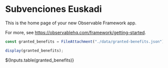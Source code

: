 # Subvenciones Euskadi

This is the home page of your new Observable Framework app.

For more, see <https://observablehq.com/framework/getting-started>.

```js
const granted_benefits = FileAttachment("./data/granted-benefits.json").json();
```

```js
display(granted_benefits);
```

<div class="grid grid-cols-1">
  <div class="card">${Inputs.table(granted_benefits)}</div>
</div>